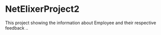 # NetElixerProject2
This project showing the information about Employee and their respective feedback ..
